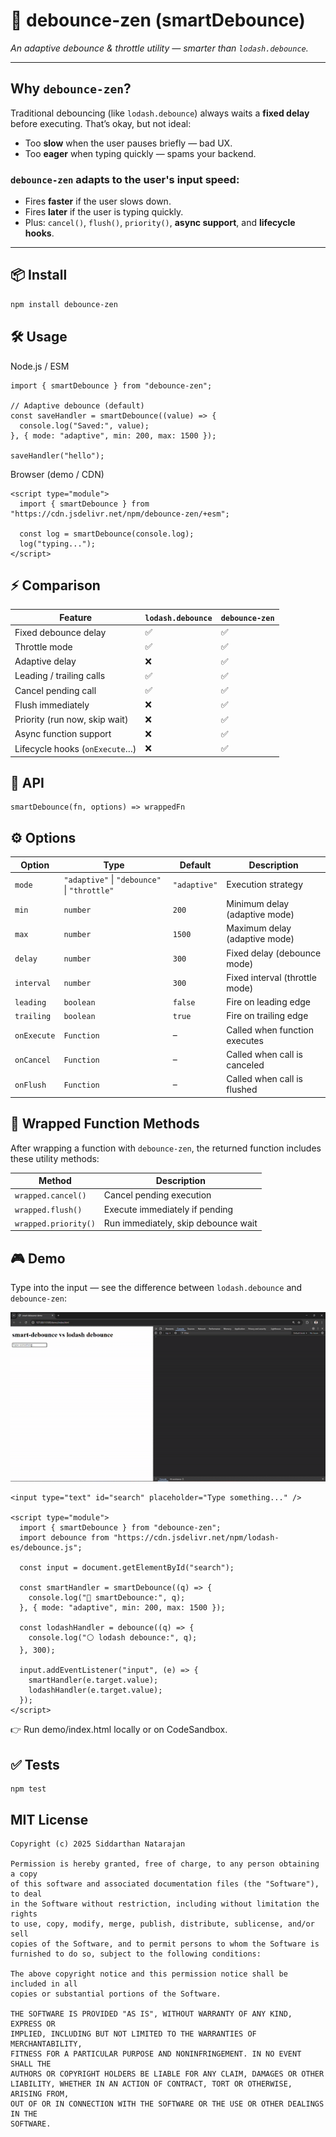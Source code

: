 # 🧠 debounce-zen (smartDebounce)

*An adaptive debounce & throttle utility — smarter than `lodash.debounce`.*

---

## Why `debounce-zen`?

Traditional debouncing (like `lodash.debounce`) always waits a **fixed delay** before executing.
That’s okay, but not ideal:

-  Too **slow** when the user pauses briefly — bad UX.
-  Too **eager** when typing quickly — spams your backend.

### `debounce-zen` adapts to the user's input speed:

-  Fires **faster** if the user slows down.
-  Fires **later** if the user is typing quickly.
-  Plus: `cancel()`, `flush()`, `priority()`, **async support**, and **lifecycle hooks**.

---

## 📦 Install

```bash
npm install debounce-zen
```
## 🛠 Usage
Node.js / ESM
```
import { smartDebounce } from "debounce-zen";

// Adaptive debounce (default)
const saveHandler = smartDebounce((value) => {
  console.log("Saved:", value);
}, { mode: "adaptive", min: 200, max: 1500 });

saveHandler("hello");
```
Browser (demo / CDN)
```
<script type="module">
  import { smartDebounce } from "https://cdn.jsdelivr.net/npm/debounce-zen/+esm";

  const log = smartDebounce(console.log);
  log("typing...");
</script>
```
## ⚡ Comparison

| Feature                         | `lodash.debounce` | `debounce-zen` |
|---------------------------------|-------------------|------------------|
| Fixed debounce delay            | ✅                | ✅               |
| Throttle mode                   | ✅                | ✅               |
| Adaptive delay                  | ❌                | ✅               |
| Leading / trailing calls        | ✅                | ✅               |
| Cancel pending call             | ✅                | ✅               |
| Flush immediately               | ❌                | ✅               |
| Priority (run now, skip wait)   | ❌                | ✅               |
| Async function support          | ❌                | ✅               |
| Lifecycle hooks (`onExecute`…)  | ❌                | ✅               |

## 🔑 API
```
smartDebounce(fn, options) => wrappedFn
```
## ⚙️ Options

| Option     | Type                                      | Default    | Description                    |
|------------|-------------------------------------------|------------|--------------------------------|
| `mode`     | `"adaptive"` \| `"debounce"` \| `"throttle"` | `"adaptive"` | Execution strategy             |
| `min`      | `number`                                  | `200`      | Minimum delay (adaptive mode)  |
| `max`      | `number`                                  | `1500`     | Maximum delay (adaptive mode)  |
| `delay`    | `number`                                  | `300`      | Fixed delay (debounce mode)    |
| `interval` | `number`                                  | `300`      | Fixed interval (throttle mode) |
| `leading`  | `boolean`                                 | `false`    | Fire on leading edge           |
| `trailing` | `boolean`                                 | `true`     | Fire on trailing edge          |
| `onExecute`| `Function`                                | –          | Called when function executes  |
| `onCancel` | `Function`                                | –          | Called when call is canceled   |
| `onFlush`  | `Function`                                | –          | Called when call is flushed    |

## 🔁 Wrapped Function Methods

After wrapping a function with `debounce-zen`, the returned function includes these utility methods:

| Method              | Description                         |
|---------------------|-------------------------------------|
| `wrapped.cancel()`  | Cancel pending execution            |
| `wrapped.flush()`   | Execute immediately if pending      |
| `wrapped.priority()`| Run immediately, skip debounce wait |


## 🎮 Demo

Type into the input — see the difference between `lodash.debounce` and `debounce-zen`:

![debounce-zen demo](./demo/debounce-zen.gif)
```
<input type="text" id="search" placeholder="Type something..." />

<script type="module">
  import { smartDebounce } from "debounce-zen";
  import debounce from "https://cdn.jsdelivr.net/npm/lodash-es/debounce.js";

  const input = document.getElementById("search");

  const smartHandler = smartDebounce((q) => {
    console.log("🔵 smartDebounce:", q);
  }, { mode: "adaptive", min: 200, max: 1500 });

  const lodashHandler = debounce((q) => {
    console.log("⚪ lodash debounce:", q);
  }, 300);

  input.addEventListener("input", (e) => {
    smartHandler(e.target.value);
    lodashHandler(e.target.value);
  });
</script>
```
👉 Run demo/index.html locally or on CodeSandbox.

## ✅ Tests
```
npm test
```

## MIT License
```
Copyright (c) 2025 Siddarthan Natarajan

Permission is hereby granted, free of charge, to any person obtaining a copy
of this software and associated documentation files (the "Software"), to deal
in the Software without restriction, including without limitation the rights
to use, copy, modify, merge, publish, distribute, sublicense, and/or sell
copies of the Software, and to permit persons to whom the Software is
furnished to do so, subject to the following conditions:

The above copyright notice and this permission notice shall be included in all
copies or substantial portions of the Software.

THE SOFTWARE IS PROVIDED "AS IS", WITHOUT WARRANTY OF ANY KIND, EXPRESS OR
IMPLIED, INCLUDING BUT NOT LIMITED TO THE WARRANTIES OF MERCHANTABILITY,
FITNESS FOR A PARTICULAR PURPOSE AND NONINFRINGEMENT. IN NO EVENT SHALL THE
AUTHORS OR COPYRIGHT HOLDERS BE LIABLE FOR ANY CLAIM, DAMAGES OR OTHER
LIABILITY, WHETHER IN AN ACTION OF CONTRACT, TORT OR OTHERWISE, ARISING FROM,
OUT OF OR IN CONNECTION WITH THE SOFTWARE OR THE USE OR OTHER DEALINGS IN THE
SOFTWARE.
```
